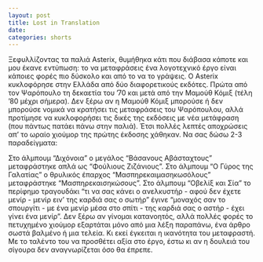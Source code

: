```yaml
---
layout: post
title: Lost in Translation
date: 
categories: shorts
---
```


Ξεφυλλίζοντας τα παλιά Asterix, θυμήθηκα κάτι που διάβασα κάποτε και μου έκανε εντύπωση: το να μεταφράσεις ένα λογοτεχνικό έργο είναι κάποιες φορές πιο δύσκολο και από το να το γράψεις. Ο Asterix κυκλοφόρησε στην Ελλάδα από δύο διαφορετικούς εκδότες. Πρώτα από τον Ψαρόπουλο τη δεκαετία του ’70 και μετά από την Μαμούθ Κόμιξ (τέλη ’80 μέχρι σήμερα). Δεν ξέρω αν η Μαμούθ Κόμιξ μπορούσε ή δεν μπορούσε νομικά να κρατήσει τις μεταφράσεις του Ψαρόπουλου, αλλά προτίμησε να κυκλοφορήσει τις δικές της εκδόσεις με νέα μετάφραση (που πάντως πατάει πάνω στην παλιά). Έτσι πολλές λεπτές αποχρώσεις απ’ το ωραίο χιούμορ της πρώτης έκδοσης χάθηκαν. Να σας δώσω 2-3 παραδείγματα:

Στο άλμπουμ “Διχόνοια” ο μεγάλος “Βάσανους Αβάσταχτους” μεταφράστηκε απλά ως “Φούλιους Ζιζάνιους”. Στο άλμπουμ “Ο Γύρος της Γαλατίας” ο θρυλικός έπαρχος “Μασπηρεκαιμασηκωσόλους” μεταφράστηκε “Μασπηρεκαισηκώσους”. Στο άλμπουμ “Οβελίξ και Σία” το περίφημο τραγουδάκι “τι να σας κάνει ο ανελκυστήρ - αφού δεν έχετε μενίρ - μενίρ ειν’ της καρδιά σας ο σωτήρ” έγινε “μοναχός σαν το σπουργίτι - με ένα μενίρ μέσα στο σπίτι - της καρδιά σας ο αστήρ - έχει γίνει ένα μενίρ”. Δεν ξέρω αν γίνομαι κατανοητός, αλλά πολλές φορές το πετυχημένο χιούμορ εξαρτάται μόνο από μια λέξη παραπάνω, ένα άρθρο σωστά βαλμένο ή μια τελεία. Κι εκεί έγκειται η ικανότητα του μεταφραστή. Με το ταλέντο του να προσθέτει αξία στο έργο, έστω κι αν η δουλειά του σίγουρα δεν αναγνωρίζεται όσο θα έπρεπε.